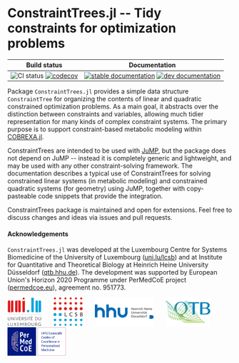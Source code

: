 
# ConstraintTrees.jl -- Tidy constraints for optimization problems

| Build status | Documentation |
|:---:|:---:|
| ![CI status](https://github.com/COBREXA/ConstraintTrees.jl/workflows/CI/badge.svg?branch=master) [![codecov](https://codecov.io/gh/COBREXA/ConstraintTrees.jl/branch/master/graph/badge.svg?token=A2ui7exGIH)](https://codecov.io/gh/COBREXA/ConstraintTrees.jl) | [![stable documentation](https://img.shields.io/badge/docs-stable-blue)](https://cobrexa.github.io/ConstraintTrees.jl/stable) [![dev documentation](https://img.shields.io/badge/docs-dev-cyan)](https://cobrexa.github.io/ConstraintTrees.jl/dev) |

Package `ConstraintTrees.jl` provides a simple data structure `ConstraintTree`
for organizing the contents of linear and quadratic constrained optimization
problems. As a main goal, it abstracts over the distinction between constraints
and variables, allowing much tidier representation for many kinds of complex
constraint systems. The primary purpose is to support constraint-based
metabolic modeling within
[COBREXA.jl](https://github.com/LCSB-BioCore/COBREXA.jl).

ConstraintTrees are intended to be used with
[JuMP](https://github.com/jump-dev/JuMP.jl), but the package does not depend on
JuMP -- instead it is completely generic and lightweight, and may be used with
any other constraint-solving framework. The documentation describes a typical
use of ConstraintTrees for solving constrained linear systems (in metabolic
modeling) and constrained quadratic systems (for geometry) using JuMP, together
with copy-pasteable code snippets that provide the integration.

ConstraintTrees package is maintained and open for extensions. Feel free to
discuss changes and ideas via issues and pull requests.

#### Acknowledgements

`ConstraintTrees.jl` was developed at the Luxembourg Centre for Systems
Biomedicine of the University of Luxembourg
([uni.lu/lcsb](https://www.uni.lu/lcsb))
and at Institute for Quantitative and Theoretical Biology at Heinrich Heine
University Düsseldorf ([qtb.hhu.de](https://www.qtb.hhu.de/en/)).
The development was supported by European Union's Horizon 2020 Programme under
PerMedCoE project ([permedcoe.eu](https://www.permedcoe.eu/)),
agreement no. 951773.

<img src="docs/src/assets/unilu.svg" alt="Uni.lu logo" height="64px">   <img src="docs/src/assets/lcsb.svg" alt="LCSB logo" height="64px">   <img src="docs/src/assets/hhu.svg" alt="HHU logo" height="64px" style="height:64px; width:auto">   <img src="docs/src/assets/qtb.svg" alt="QTB logo" height="64px" style="height:64px; width:auto">   <img src="docs/src/assets/permedcoe.svg" alt="PerMedCoE logo" height="64px">
